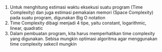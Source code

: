 1. Untuk menghitung estimasi waktu eksekusi suatu program (Time Complexity) dan juga estimasi pemakaian memori (Space Complexity) pada suatu program, digunakan Big O notation
2. Time Complexity dibagi menjadi 4 tipe, yaitu constant, logarithmic, linear, quadratic
3. Dalam pembuatan program, kita harus memperhatikan time complexity yang digunakan. Sebisa mungkin optimasi algoritma agar menggunakan time complexity sekecil mungkin